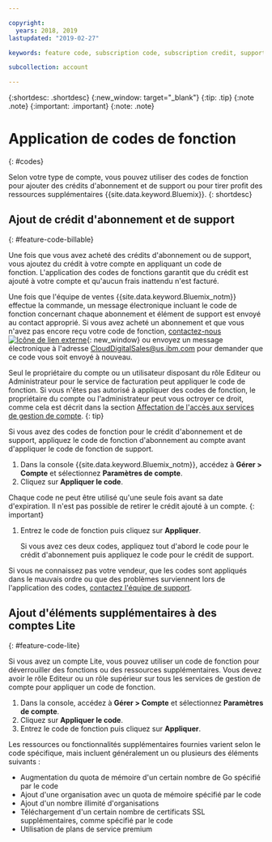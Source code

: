 ```yaml
---

copyright:
  years: 2018, 2019
lastupdated: "2019-02-27"

keywords: feature code, subscription code, subscription credit, support credit

subcollection: account

---
```


{:shortdesc: .shortdesc}
{:new_window: target="_blank"}
{:tip: .tip}
{:note .note}
{:important: .important}
{:note: .note}


# Application de codes de fonction
{: #codes}

Selon votre type de compte, vous pouvez utiliser des codes de fonction pour ajouter des crédits d'abonnement et de support ou pour tirer profit des ressources supplémentaires {{site.data.keyword.Bluemix}}.
{: shortdesc}


## Ajout de crédit d'abonnement et de support
{: #feature-code-billable}

Une fois que vous avez acheté des crédits d'abonnement ou de support, vous ajoutez du crédit à votre compte en appliquant un code de fonction. L'application des codes de fonctions garantit que du crédit est ajouté à votre compte et qu'aucun frais inattendu n'est facturé.

Une fois que l'équipe de ventes {{site.data.keyword.Bluemix_notm}} effectue la commande, un message électronique incluant le code de fonction concernant chaque abonnement et élément de support est envoyé au contact approprié. Si vous avez acheté un abonnement et que vous n'avez pas encore reçu votre code de fonction, [contactez-nous ![Icône de lien externe](../icons/launch-glyph.svg "Icône de lien externe")](https://www.ibm.com/cloud-computing/bluemix/contact-us){: new_window} ou envoyez un message électronique à l'adresse CloudDigitalSales@us.ibm.com pour demander que ce code vous soit envoyé à nouveau.

Seul le propriétaire du compte ou un utilisateur disposant du rôle Editeur ou Administrateur pour le service de facturation peut appliquer le code de fonction. Si vous n'êtes pas autorisé à appliquer des codes de fonction, le propriétaire du compte ou l'administrateur peut vous octroyer ce droit, comme cela est décrit dans la section [Affectation de l'accès aux services de gestion de compte](/docs/iam?topic=iam-account-services).
{: tip}

Si vous avez des codes de fonction pour le crédit d'abonnement et de support, appliquez le code de fonction d'abonnement au compte avant d'appliquer le code de fonction de support.

1. Dans la console {{site.data.keyword.Bluemix_notm}}, accédez à **Gérer > Compte** et sélectionnez **Paramètres de compte**.
1. Cliquez sur **Appliquer le code**.

  Chaque code ne peut être utilisé qu'une seule fois avant sa date d'expiration. Il n'est pas possible de retirer le crédit ajouté à un compte.
  {: important}

1. Entrez le code de fonction puis cliquez sur **Appliquer**.

   Si vous avez ces deux codes, appliquez tout d'abord le code pour le crédit d'abonnement puis appliquez le code pour le crédit de support.

Si vous ne connaissez pas votre vendeur, que les codes sont appliqués dans le mauvais ordre ou que des problèmes surviennent lors de l'application des codes, [contactez l'équipe de support](/docs/get-support?topic=get-support-getting-customer-support).

## Ajout d'éléments supplémentaires à des comptes Lite
{: #feature-code-lite}

Si vous avez un compte Lite, vous pouvez utiliser un code de fonction pour déverrouiller des fonctions ou des ressources supplémentaires. Vous devez avoir le rôle Editeur ou un rôle supérieur sur tous les services de gestion de compte pour appliquer un code de fonction.  

1. Dans la console, accédez à **Gérer > Compte** et sélectionnez **Paramètres de compte**.
1. Cliquez sur **Appliquer le code**.
1. Entrez le code de fonction puis cliquez sur **Appliquer**.

Les ressources ou fonctionnalités supplémentaires fournies varient selon le code spécifique, mais incluent généralement un ou plusieurs des éléments suivants :

  * Augmentation du quota de mémoire d'un certain nombre de Go spécifié par le code
  * Ajout d'une organisation avec un quota de mémoire spécifié par le code
  * Ajout d'un nombre illimité d'organisations
  * Téléchargement d'un certain nombre de certificats SSL supplémentaires, comme spécifié par le code
  * Utilisation de plans de service premium
